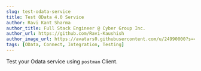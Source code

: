 ```yaml
---
slug: test-odata-service
title: Test OData 4.0 Service
author: Ravi Kant Sharma
author_title: Full Stack Engineer @ Cyber Group Inc.
author_url: https://github.com/Ravi-Kaushish
author_image_url: https://avatars0.githubusercontent.com/u/24990000?s=400&u=dbce2090b78b7108c7cbad0d1bf8fa2c8044c9d8&v=4
tags: [OData, Connect, Integration, Testing]
---
```


Test your Odata service using `postman` Client.
